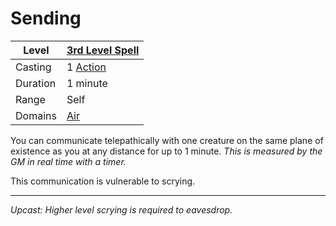 # Sending

| Level    | [3rd Level Spell](3rd%20Level%20Spells.md)        |
| -------- | --------------------------------------------------- |
| Casting  | 1 [Action](../../../../Game%20Procedures/Core%20Procedures/Action.md) |
| Duration | 1 minute                                            |
| Range    | Self                                                |
| Domains  | [Air](../../Spell%20Domains/Air.md)              |

You can communicate telepathically with one creature on the same plane of existence as you at any distance for up to 1 minute.
*This is measured by the GM in real time with a timer.*

This communication is vulnerable to scrying.

---
*Upcast: Higher level scrying is required to eavesdrop.*
